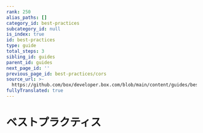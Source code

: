 ```yaml
---
rank: 250
alias_paths: []
category_id: best-practices
subcategory_id: null
is_index: true
id: best-practices
type: guide
total_steps: 3
sibling_id: guides
parent_id: guides
next_page_id: ''
previous_page_id: best-practices/cors
source_url: >-
  https://github.com/box/developer.box.com/blob/main/content/guides/best-practices/index.md
fullyTranslated: true
---
```

# ベストプラクティス
